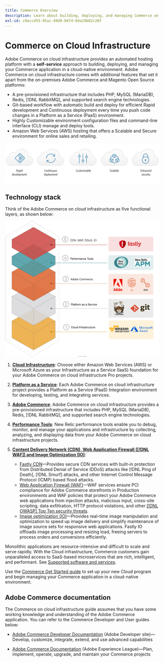 ```yaml
---
title: Commerce Overview
description: Learn about building, deploying, and managing Commerce on Cloud infrastructure.
exl-id: c0accd55-95ac-49d9-b6f4-0da19b82c28f
---
```

# Commerce on Cloud Infrastructure

Adobe Commerce on cloud infrastructure provides an automated hosting platform with a **self-service** approach to building, deploying, and managing your Commerce application in a cloud-native environment. Adobe Commerce on cloud infrastructure comes with additional features that set it apart from the on-premises Adobe Commerce and Magento Open Source platforms:

* A pre-provisioned infrastructure that includes PHP, MySQL (MariaDB), Redis, [!DNL RabbitMQ], and supported search engine technologies.
* Git-based workflow with automatic build and deploy for efficient Rapid development and Continuous deployment every time you push code changes in a Platform as a Service (PaaS) environment.
* Highly Customizable environment configuration files and command-line interface (CLI) manage and deploy tools.
* Amazon Web Services (AWS) hosting that offers a Scalable and Secure environment for online sales and retailing.

![Cloud benefits](../assets/CloudBenefits.svg)

## Technology stack

Think of the Adobe Commerce on cloud infrastructure as five functional layers, as shown below:

![Cloud stack](../assets/CloudStack.svg)

1. [**Cloud Infrastructure**](architecture/pro-architecture.md): Choose either Amazon Web Services (AWS) or Microsoft Azure as your Infrastructure as a Service (IaaS) foundation for your Adobe Commerce on cloud infrastructure Pro projects.
1. [**Platform as a Service**](architecture/cloud-architecture.md): Each Adobe Commerce on cloud infrastructure project provides a Platform as a Service (PaaS) Integration environment for developing, testing, and integrating services.
1. [**Adobe Commerce**](project/overview.md): Adobe Commerce on cloud infrastructure provides a pre-provisioned infrastructure that includes PHP, MySQL (MariaDB), Redis, [!DNL RabbitMQ], and supported search engine technologies.
1. [**Performance Tools**](monitor/new-relic.md): New Relic performance tools enable you to debug, monitor, and manage your applications and infrastructure by collecting, analyzing, and displaying data from your Adobe Commerce on cloud infrastructure projects.
1. [**Content Delivery Network (CDN), Web Application Firewall ([!DNL WAF]) and Image Optimization (IO)**](/help/cloud-guide/cdn/fastly.md):

   * [Fastly CDN](/help/cloud-guide/cdn/fastly.md#ddos-protection)—Provides secure CDN services with built-in protection from Distributed Denial of Service (DDoS) attacks like [!DNL Ping of Death], [!DNL Smurf] attacks, and other Internet Control Message Protocol (ICMP) based flood attacks.
   * [Web Application Firewall (WAF)](/help/cloud-guide/cdn/fastly-waf-service.md)—WAF services ensure PCI compliance for Adobe Commerce storefronts in Production environments and WAF policies that protect your Adobe Commerce web applications from injection attacks, malicious input, cross-site scripting, data exfiltration, HTTP protocol violations, and other [[!DNL OWASP] Top Ten security threats](https://www.owasp.org/index.php/Top_Ten).
   * [Image optimization (IO)](/help/cloud-guide/cdn/fastly-image-optimization.md)—Provides real-time image manipulation and optimization to speed up image delivery and simplify maintenance of image source sets for responsive web applications. Fastly IO offloads image processing and resizing load, freeing servers to process orders and conversions efficiently.

Monolithic applications are resource-intensive and difficult to scale and serve rapidly. With the Cloud infrastructure, Commerce customers gain unparalleled access to SaaS-based microservices that are rich, intelligent, and performant. See [Supported software and services](architecture/cloud-architecture.md#supported-software-and-services).

Use the [Commerce Get Started guide](../get-started/overview.md) to set up your new Cloud program and begin managing your Commerce application in a cloud-native environment.

## Adobe Commerce documentation

The Commerce on cloud infrastructure guide assumes that you have some working knowledge and understanding of the Adobe Commerce application. You can refer to the Commerce Developer and User guides below:

* [Adobe Commerce Developer Documentation](https://developer.adobe.com/commerce/docs) (Adobe Developer site)—Develop, customize, integrate, extend, and use advanced capabilities 

* [Adobe Commerce Documentation](https://experienceleague.adobe.com/docs/commerce.html) (Adobe Experience League)—Plan, implement, operate, upgrade, and maintain your Commerce projects

